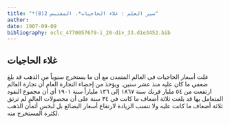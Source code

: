 ```yaml
---
title: "*سير العلم : غلاء الحاجيات*. المقتبس 2(8)"
author: 
date: 1907-09-09
bibliography: oclc_4770057679-i_20-div_33.d1e3452.bib
---
```




##  غلاء الحاجيات 


 غلت أسعار الحاجيات في العالم المتمدن مع أن ما يستخرج سنوياً من الذهب قد بلغ ضعفي ما كان عليه منذ  عشر  سنين. ويؤخذ من إحصاء التجارة العام أن تجارة العالم ارتفعت   من  ٥٤  مليار فرنك سنة  ١٨٦٧  إلى  ١٣٦  ملياراً سنة  ١٩٠١  أي أن مجموع النقود المتعامل بها قد بلغت  ثلاثة  أضعاف ما كانت في  ٣٤  سنة على أن محصولات العالم لم ترتق  ثلاثة  أضعاف ما كانت عليه ولا تنسب الزيادة لارتفاع أسعار البضائع بل لبخس أثمأن الذهب لكثرة المستخرج منه. 
